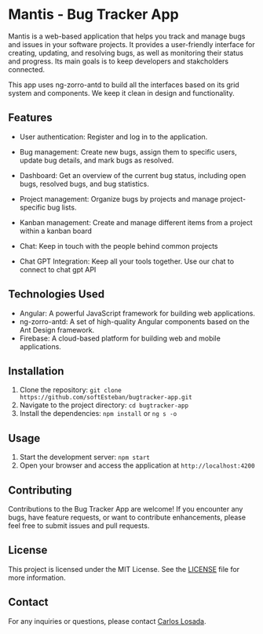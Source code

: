 # Mantis - Bug Tracker App

Mantis is a web-based application that helps you track and manage bugs and issues in your software projects. It provides a user-friendly interface for creating, updating, and resolving bugs, as well as monitoring their status and progress. Its main goals is to keep developers and stakcholders connected.

This app uses ng-zorro-antd to build all the interfaces based on its grid system and components. We keep it clean in design and functionality.

## Features

- User authentication: Register and log in to the application.
- Bug management: Create new bugs, assign them to specific users, update bug details, and mark bugs as resolved.
- Dashboard: Get an overview of the current bug status, including open bugs, resolved bugs, and bug statistics.
- Project management: Organize bugs by projects and manage project-specific bug lists.

- Kanban management: Create and manage different items from a project within a kanban board
- Chat: Keep in touch with the people behind common projects
- Chat GPT Integration: Keep all your tools together. Use our chat to connect to chat gpt API

## Technologies Used

- Angular: A powerful JavaScript framework for building web applications.
- ng-zorro-antd: A set of high-quality Angular components based on the Ant Design framework.
- Firebase: A cloud-based platform for building web and mobile applications.

## Installation

1. Clone the repository: `git clone https://github.com/softEsteban/bugtracker-app.git`
2. Navigate to the project directory: `cd bugtracker-app`
3. Install the dependencies: `npm install` or `ng s -o`

## Usage

1. Start the development server: `npm start`
2. Open your browser and access the application at `http://localhost:4200`

## Contributing

Contributions to the Bug Tracker App are welcome! If you encounter any bugs, have feature requests, or want to contribute enhancements, please feel free to submit issues and pull requests.

## License

This project is licensed under the MIT License. See the [LICENSE](LICENSE) file for more information.

## Contact

For any inquiries or questions, please contact [Carlos Losada](tomate1tigre@gmail.com).
